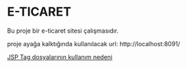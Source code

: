 # E-TICARET
Bu proje bir e-ticaret sitesi çalışmasıdır.

proje ayağa kalktığında kullanılacak url:
http://localhost:8091/


[JSP Tag dosyalarının kullanım nedeni](descriptions/jsp_tag.md)
